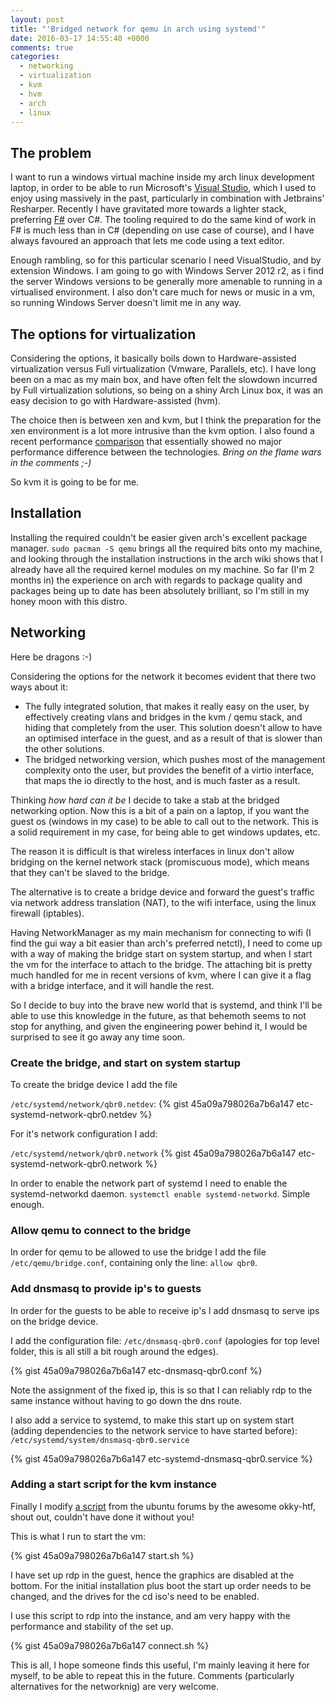 ```yaml
---
layout: post
title: "'Bridged network for qemu in arch using systemd'"
date: 2016-03-17 14:55:40 +0000
comments: true
categories:
  - networking
  - virtualization
  - kvm
  - hvm
  - arch
  - linux
---
```


## The problem

I want to run a windows virtual machine inside my arch linux development
laptop, in order to be able to run Microsoft's [Visual
Studio](https://visualstudio.com), which I used to enjoy using massively in the
past, particularly in combination with Jetbrains' Resharper. Recently I have
gravitated more towards a lighter stack, preferring [F#](http://fsharp.org) over
C#. The tooling required to do the same kind of work in F# is much less than in
C# (depending on use case of course), and I have always favoured an approach
that lets me code using a text editor.

Enough rambling, so for this particular scenario I need VisualStudio, and by
extension Windows. I am going to go with Windows Server 2012 r2, as i find the
server Windows versions to be generally more amenable to running in a
virtualised environment. I also don't care much for news or music in a vm, so
running Windows Server doesn't limit me in any way.

## The options for virtualization

Considering the options, it basically boils down to Hardware-assisted
virtualization versus Full virtualization (Vmware, Parallels, etc). I have long
been on a mac as my main box, and have often felt the slowdown incurred by Full
virtualization solutions, so being on a shiny Arch Linux box, it was an easy
decision to go with Hardware-assisted (hvm).

The choice then is between xen and kvm, but I think the preparation for the xen
environment is a lot more intrusive than the kvm option. I also found a recent
performance
[comparison](https://major.io/2014/06/22/performance-benchmarks-kvm-vs-xen/)
that essentially showed no major performance difference between the
technologies.  _Bring on the flame wars in the comments ;-)_

So kvm it is going to be for me.

## Installation

Installing the required couldn't be easier given arch's excellent package
manager. `sudo pacman -S qemu` brings all the required bits onto my machine,
and looking through the installation instructions in the arch wiki shows that I
already have all the required kernel modules on my machine. So far (I'm 2 months
in) the experience on arch with regards to package quality and packages being up
to date has been absolutely brilliant, so I'm still in my honey moon with this
distro.

## Networking

Here be dragons :-)

Considering the options for the network it becomes evident that there two ways
about it:

- The fully integrated solution, that makes it really easy on the user, by
  effectively creating vlans and bridges in the kvm / qemu stack, and hiding
  that completely from the user. This solution doesn't allow to have an
  optimised interface in the guest, and as a result of that is slower than the
  other solutions.
- The bridged networking version, which pushes most of the management complexity
  onto the user, but provides the benefit of a virtio interface, that maps the
  io directly to the host, and is much faster as a result.

Thinking _how hard can it be_ I decide to take a stab at the bridged networking
option. Now this is a bit of a pain on a laptop, if you want the guest os
(windows in my case) to be able to call out to the network. This is a solid
requirement in my case, for being able to get windows updates, etc.

The reason it is difficult is that wireless interfaces in linux don't allow
bridging on the kernel network stack (promiscuous mode), which means that they
can't be slaved to the bridge.

The alternative is to create a bridge device and forward the guest's traffic via
network address translation (NAT), to the wifi interface, using the linux
firewall (iptables).

Having NetworkManager as my main mechanism for connecting to wifi (I find the
gui way a bit easier than arch's preferred netctl), I need to come up with a way
of making the bridge start on system startup, and when I start the vm for the
interface to attach to the bridge. The attaching bit is pretty much handled for
me in recent versions of kvm, where I can give it a flag with a bridge
interface, and it will handle the rest.

So I decide to buy into the brave new world that is systemd, and think I'll be
able to use this knowledge in the future, as that behemoth seems to not stop for
anything, and given the engineering power behind it, I would be surprised to see
it go away any time soon.

### Create the bridge, and start on system startup

To create the bridge device I add the file

`/etc/systemd/network/qbr0.netdev`:
{% gist 45a09a798026a7b6a147 etc-systemd-network-qbr0.netdev %}

For it's network configuration I add:

`/etc/systemd/network/qbr0.network`
{% gist 45a09a798026a7b6a147 etc-systemd-network-qbr0.network %}

In order to enable the network part of systemd I need to enable the
systemd-networkd daemon. `systemctl enable systemd-networkd`. Simple enough.

### Allow qemu to connect to the bridge

In order for qemu to be allowed to use the bridge I add the file
`/etc/qemu/bridge.conf`, containing only the line: `allow qbr0`.

### Add dnsmasq to provide ip's to guests

In order for the guests to be able to receive ip's I add dnsmasq to serve ips on
the bridge device.

I add the configuration file: `/etc/dnsmasq-qbr0.conf` (apologies for top level
folder, this is all still a bit rough around the edges).

{% gist 45a09a798026a7b6a147 etc-dnsmasq-qbr0.conf %}

Note the assignment of the fixed ip, this is so that I can reliably rdp to the
same instance without having to go down the dns route.

I also add a service to systemd, to make this start up on system start (adding
dependencies to the network service to have started before):
`/etc/systemd/system/dnsmasq-qbr0.service`

{% gist 45a09a798026a7b6a147 etc-systemd-dnsmasq-qbr0.service %}

### Adding a start script for the kvm instance

Finally I modify [a
script](http://ubuntuforums.org/showthread.php?t=2289210&p=13334367#post13334367)
from the ubuntu forums by the awesome okky-htf, shout out, couldn't have done it
without you!

This is what I run to start the vm:

{% gist 45a09a798026a7b6a147 start.sh %}

I have set up rdp in the guest, hence the graphics are disabled at the bottom.
For the initial installation plus boot the start up order needs to be changed,
and the drives for the cd iso's need to be enabled.

I use this script to rdp into the instance, and am very happy with the
performance and stability of the set up.

{% gist 45a09a798026a7b6a147 connect.sh %}


This is all, I hope someone finds this useful, I'm mainly leaving it here for
myself, to be able to repeat this in the future. Comments (particularly
alternatives for the networknig) are very welcome.



